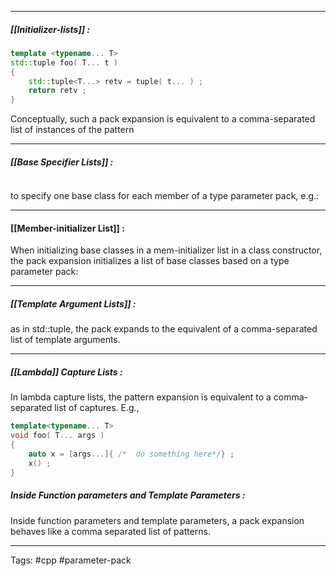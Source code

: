 ____
##### [[Initializer-lists]] : 

```cpp
template <typename... T>
std::tuple foo( T... t )
{
	std::tuple<T...> retv = tuple( t... ) ; 
	return retv ; 
}
```

Conceptually, such a pack expansion is equivalent to a comma-separated list of instances of the pattern

___
##### [[Base Specifier Lists]] : 

```cpp

```

to specify one base class for each member of a type parameter pack, e.g.:

___

#### [[Member-initializer List]] : 

When initializing base classes in a mem-initializer list in a class constructor, the pack expansion initializes a list of base classes based on a type parameter pack:

____

##### [[Template Argument Lists]] : 

as in std::tuple, the pack expands to the equivalent of a comma-separated list of template arguments.

___
##### [[Lambda]] Capture Lists : 

In lambda capture lists, the pattern expansion is equivalent to a comma-separated list of captures. E.g.,

```cpp
template<typename... T>
void foo( T... args ) 
{
	auto x = [args...]{ /*  do something here*/} ; 
	x() ; 
}
```


##### Inside Function parameters and Template Parameters : 

Inside function parameters and template parameters, a pack expansion behaves like a comma separated list of patterns.

---
Tags: #cpp #parameter-pack